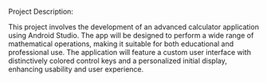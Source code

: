 Project Description:

This project involves the development of an advanced calculator application using Android Studio. 
The app will be designed to perform a wide range of mathematical operations, making it suitable for both educational and professional use. 
The application will feature a custom user interface with distinctively colored control keys and a personalized initial display, enhancing usability and user experience.
